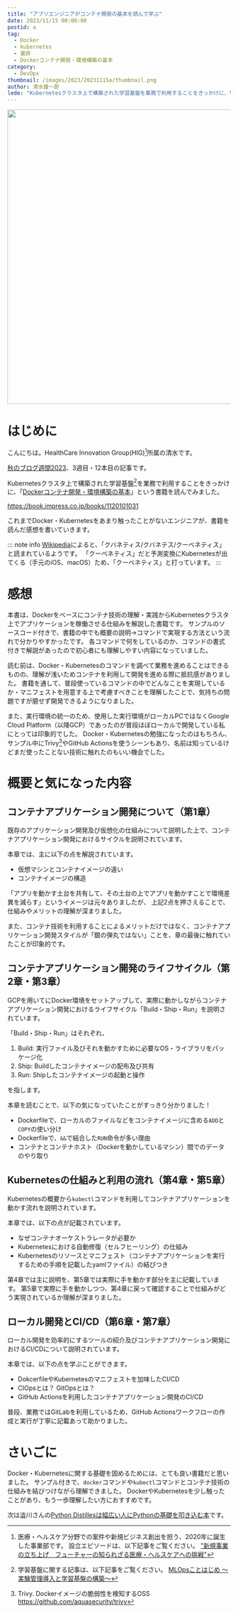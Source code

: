 ```yaml
---
title: "アプリエンジニアがコンテナ開発の基本を読んで学ぶ"
date: 2023/11/15 00:00:00
postid: a
tag:
  - Docker
  - kubernetes
  - 書評
  - Dockerコンテナ開発・環境構築の基本
category:
  - DevOps
thumbnail: /images/2023/20231115a/thumbnail.png
author: 清水雄一郎
lede: "Kubernetesクラスタ上で構築された学習基盤を業務で利用することをきっかけに、「Dockerコンテナ開発・環境構築の基本」という書籍を読んでみました。"
---
```

<img src="/images/2023/20231115a/image.png" alt="" width="520" height="663" loading="lazy">

# はじめに

こんにちは。HealthCare Innovation Group(HIG)[^1]所属の清水です。

[秋のブログ週間2023](/articles/20231030a/)、3週目・12本目の記事です。

Kubernetesクラスタ上で構築された学習基盤[^2]を業務で利用することをきっかけに、「[Dockerコンテナ開発・環境構築の基本](https://book.impress.co.jp/books/1120101031)」という書籍を読んでみました。

https://book.impress.co.jp/books/1120101031

これまでDocker・Kubernetesをあまり触ったことがないエンジニアが、書籍を読んだ感想を書いていきます。

::: note info
[Wikipedia](https://ja.wikipedia.org/wiki/Kubernetes)によると、「クバネティス/クバネテス/クーべネティス」と読まれているようです。
「クーベネティス」だと予測変換にKubernetesが出てくる（手元のiOS、macOS）ため、「クーベネティス」と打っています。
:::

# 感想

本書は、Dockerをベースにコンテナ技術の理解・実践からKubernetesクラスタ上でアプリケーションを稼働させる仕組みを解説した書籍です。
サンプルのソースコード付きで、書籍の中でも概要の説明→コマンドで実現する方法という流れで分かりやすかったです。
各コマンドで何をしているのか、コマンドの書式付きで解説があったので初心者にも理解しやすい内容になっていました。

読む前は、Docker・Kubernetesのコマンドを調べて業務を進めることはできるものの、理解が浅いためコンテナを利用して開発を進める際に抵抗感がありました。
書籍を通して、普段使っているコマンドの中でどんなことを実現しているか・マニフェストを用意する上で考慮すべきことを理解したことで、気持ちの問題ですが臆せず開発できるようになりました。

また、実行環境の統一のため、使用した実行環境がローカルPCではなくGoogle Cloud Platform（以降GCP）であったのが普段ほぼローカルで開発している私にとっては印象的でした。
Docker・Kubernetesの勉強になったのはもちろん、サンプル中にTrivy[^3]やGitHub Actionsを使うシーンもあり、名前は知っているけどまだ使ったことない技術に触れたのもいい機会でした。

# 概要と気になった内容

## コンテナアプリケーション開発について（第1章）

既存のアプリケーション開発及び仮想化の仕組みについて説明した上で、コンテナアプリケーション開発におけるサイクルを説明されています。

本章では、主に以下の点を解説されています。

- 仮想マシンとコンテナイメージの違い
- コンテナイメージの構造

「アプリを動かす土台を共有して、その土台の上でアプリを動かすことで環境差異を減らす」というイメージは元々ありましたが、
上記2点を押さえることで、仕組みやメリットの理解が深まりました。

また、コンテナ技術を利用することによるメリットだけではなく、コンテナアプリケーション開発スタイルが「銀の弾丸ではない」ことを、章の最後に触れていたことが印象的です。

## コンテナアプリケーション開発のライフサイクル（第2章・第3章）

GCPを用いてにDocker環境をセットアップして、実際に動かしながらコンテナアプリケーション開発におけるライフサイクル「Build・Ship・Run」を説明されています。

「Build・Ship・Run」はそれぞれ、

1. Build: 実行ファイル及びそれを動かすために必要なOS・ライブラリをパッケージ化
1. Ship: Buildしたコンテナイメージの配布及び共有
1. Run: Shipしたコンテナイメージの起動と操作

を指します。

本章を読むことで、以下の気になっていたことがすっきり分かりました！

- Dockerfileで、ローカルのファイルなどをコンテナイメージに含める`ADD`と`COPY`の使い分け
- Dockerfileで、`&&`で結合した`RUN`命令が多い理由
- コンテナとコンテナホスト（Dockerを動かしているマシン）間でのデータのやり取り

## Kubernetesの仕組みと利用の流れ（第4章・第5章）

Kubernetesの概要から`kubectl`コマンドを利用してコンテナアプリケーションを動かす流れを説明されています。

本章では、以下の点が記載されています。

- なぜコンテナオーケストラレータが必要か
- Kubernetesにおける自動修復（セルフヒーリング）の仕組み
- Kubernetesのリソースとマニフェスト（コンテナアプリケーションを実行するための手順を記載したyamlファイル）の結びつき

第4章では主に説明を、第5章では実際に手を動かす部分を主に記載しています。
第5章で実際に手を動かしつつ、第4章に戻って確認することで仕組みがどう実現されているか理解が深まりました。

## ローカル開発とCI/CD（第6章・第7章）

ローカル開発を効率的にするツールの紹介及びコンテナアプリケーション開発におけるCI/CDについて説明されています。

本章では、以下の点を学ぶことができます。

- DokcerfileやKubernetesのマニフェストを加味したCI/CD
- CIOpsとは？ GitOpsとは？
- GitHub Actionsを利用したコンテナアプリケーション開発のCI/CD

普段、業務ではGitLabを利用しているため、GitHub Actionsワークフローの作成と実行が丁寧に記載あって助かりました。

# さいごに

Docker・Kubernetesに関する基礎を固めるためには、とても良い書籍だと思いました。
サンプル付きで、`docker`コマンドや`kubectl`コマンドとコンテナ技術の仕組みを結びつけながら理解できました。
DockerやKubernetesを少し触ったことがあり、もう一歩理解したい方におすすめです。

[^1]:医療・ヘルスケア分野での案件や新規ビジネス創出を担う、2020年に誕生した事業部です。
設立エピソードは、以下記事をご覧ください。
["新規事業の立ち上げ　フューチャーの知られざる医療・ヘルスケアへの挑戦"](https://note.future.co.jp/n/n8b57d4bf4604 )
[^2]:学習基盤に関する記事は、以下記事をご覧ください。
[MLOpsことはじめ ～実験管理導入と学習基盤の構築～](https://future-architect.github.io/articles/20210115/)
[^3]:Trivy. Dockerイメージの脆弱性を検知するOSS
https://github.com/aquasecurity/trivy

次は澁川さんの[Python Distillesは幅広い人にPythonの基礎を叩き込む本](/articles/20231116a/)です。
